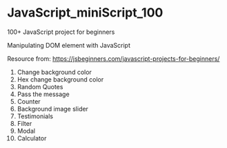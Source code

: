 # JavaScript_miniScript_100
100+ JavaScript project for beginners

Manipulating DOM element with JavaScript

Resource from: https://jsbeginners.com/javascript-projects-for-beginners/

1. Change background color
2. Hex change background color
3. Random Quotes
4. Pass the message
5. Counter
6. Background image slider
7. Testimonials
8. Filter
9. Modal
10. Calculator
